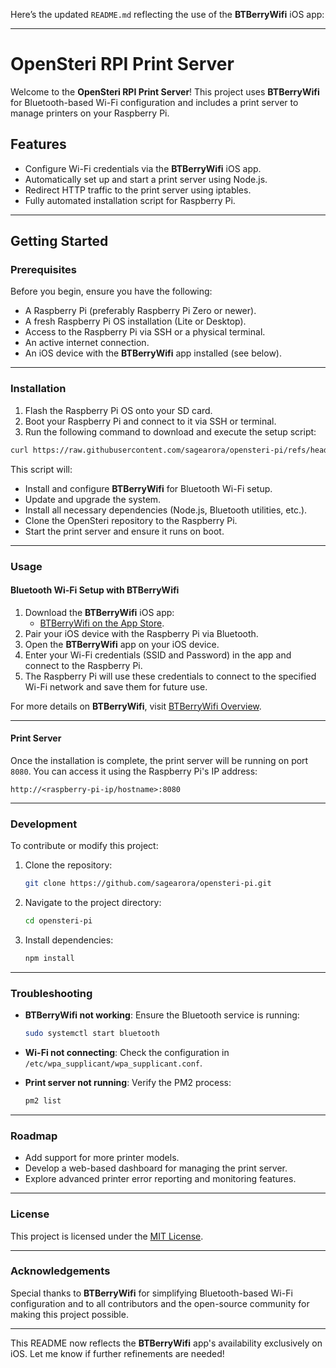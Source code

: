 Here’s the updated `README.md` reflecting the use of the **BTBerryWifi** iOS app:

---

# OpenSteri RPI Print Server

Welcome to the **OpenSteri RPI Print Server**! This project uses **BTBerryWifi** for Bluetooth-based Wi-Fi configuration and includes a print server to manage printers on your Raspberry Pi.

## Features

- Configure Wi-Fi credentials via the **BTBerryWifi** iOS app.
- Automatically set up and start a print server using Node.js.
- Redirect HTTP traffic to the print server using iptables.
- Fully automated installation script for Raspberry Pi.

---

## Getting Started

### Prerequisites

Before you begin, ensure you have the following:

- A Raspberry Pi (preferably Raspberry Pi Zero or newer).
- A fresh Raspberry Pi OS installation (Lite or Desktop).
- Access to the Raspberry Pi via SSH or a physical terminal.
- An active internet connection.
- An iOS device with the **BTBerryWifi** app installed (see below).

---

### Installation

1. Flash the Raspberry Pi OS onto your SD card.
2. Boot your Raspberry Pi and connect to it via SSH or terminal.
3. Run the following command to download and execute the setup script:

```bash
curl https://raw.githubusercontent.com/sagearora/opensteri-pi/refs/heads/main/setup_opensteri.sh | bash
```

This script will:
- Install and configure **BTBerryWifi** for Bluetooth Wi-Fi setup.
- Update and upgrade the system.
- Install all necessary dependencies (Node.js, Bluetooth utilities, etc.).
- Clone the OpenSteri repository to the Raspberry Pi.
- Start the print server and ensure it runs on boot.

---

### Usage

#### Bluetooth Wi-Fi Setup with BTBerryWifi

1. Download the **BTBerryWifi** iOS app:
   - [BTBerryWifi on the App Store](https://apps.apple.com/us/app/btberrywifi/id1596978011).
2. Pair your iOS device with the Raspberry Pi via Bluetooth.
3. Open the **BTBerryWifi** app on your iOS device.
4. Enter your Wi-Fi credentials (SSID and Password) in the app and connect to the Raspberry Pi.
5. The Raspberry Pi will use these credentials to connect to the specified Wi-Fi network and save them for future use.

For more details on **BTBerryWifi**, visit [BTBerryWifi Overview](https://normfrenette.com/Set-wifi-via-bluetooth/BTBerryWifi-Overview/#sectionTop).

---

#### Print Server

Once the installation is complete, the print server will be running on port `8080`. You can access it using the Raspberry Pi's IP address:

```
http://<raspberry-pi-ip/hostname>:8080
```

---

### Development

To contribute or modify this project:

1. Clone the repository:
   ```bash
   git clone https://github.com/sagearora/opensteri-pi.git
   ```
2. Navigate to the project directory:
   ```bash
   cd opensteri-pi
   ```
3. Install dependencies:
   ```bash
   npm install
   ```

---

### Troubleshooting

- **BTBerryWifi not working**:
  Ensure the Bluetooth service is running:
  ```bash
  sudo systemctl start bluetooth
  ```

- **Wi-Fi not connecting**:
  Check the configuration in `/etc/wpa_supplicant/wpa_supplicant.conf`.

- **Print server not running**:
  Verify the PM2 process:
  ```bash
  pm2 list
  ```

---

### Roadmap

- Add support for more printer models.
- Develop a web-based dashboard for managing the print server.
- Explore advanced printer error reporting and monitoring features.

---

### License

This project is licensed under the [MIT License](LICENSE).

---

### Acknowledgements

Special thanks to **BTBerryWifi** for simplifying Bluetooth-based Wi-Fi configuration and to all contributors and the open-source community for making this project possible.

---

This README now reflects the **BTBerryWifi** app's availability exclusively on iOS. Let me know if further refinements are needed!